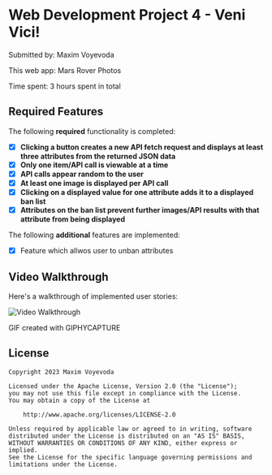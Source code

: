 # Web Development Project 4 - Veni Vici!

Submitted by: Maxim Voyevoda

This web app: Mars Rover Photos

Time spent: 3 hours spent in total

## Required Features

The following **required** functionality is completed:

- [x] **Clicking a button creates a new API fetch request and displays at least three attributes from the returned JSON data**
- [x] **Only one item/API call is viewable at a time**
- [x] **API calls appear random to the user**
- [x] **At least one image is displayed per API call**
- [x] **Clicking on a displayed value for one attribute adds it to a displayed ban list**
- [x] **Attributes on the ban list prevent further images/API results with that attribute from being displayed**

The following **additional** features are implemented:

* [x] Feature which allwos user to unban attributes

## Video Walkthrough

Here's a walkthrough of implemented user stories:

<img src='./walkthroughv1.gif' title='Video Walkthrough' width='' alt='Video Walkthrough' />

<!-- Replace this with whatever GIF tool you used! -->
GIF created with GIPHYCAPTURE  
<!-- Recommended tools:
[Kap](https://getkap.co/) for macOS
[ScreenToGif](https://www.screentogif.com/) for Windows
[peek](https://github.com/phw/peek) for Linux. -->

## License

    Copyright 2023 Maxim Voyevoda

    Licensed under the Apache License, Version 2.0 (the "License");
    you may not use this file except in compliance with the License.
    You may obtain a copy of the License at

        http://www.apache.org/licenses/LICENSE-2.0

    Unless required by applicable law or agreed to in writing, software
    distributed under the License is distributed on an "AS IS" BASIS,
    WITHOUT WARRANTIES OR CONDITIONS OF ANY KIND, either express or implied.
    See the License for the specific language governing permissions and
    limitations under the License.